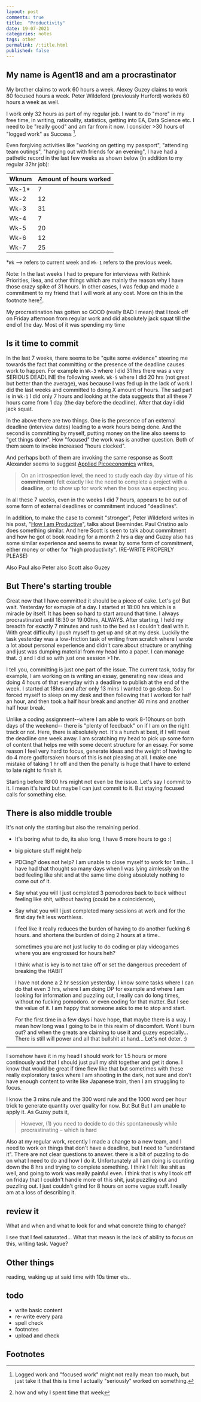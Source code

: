 ```yaml
---
layout: post
comments: true
title:  "Productivity"
date: 19-07-2021
categories: notes
tags: other
permalink: /:title.html
published: false
---
```


## My name is Agent18 and am a procrastinator

My brother claims to work 60 hours a week. Alexey Guzey claims to work
80 focused hours a week. Peter Wildeford (previously Hurford) workds
60 hours a week as well.

I work only 32 hours as part of my regular job. I want to do "more" in
my free time, in writing, rationality, statistics, getting into EA,
Data Science etc. I need to be "really good" and am far from it now. I
consider >30 hours of "logged work" as Success [^1].

Even forgiving activities like "working on getting my passport",
"attending team outings", "hanging out with friends for an evening", I
have had a pathetic record in the last few weeks as shown below (in
addition to my regular 32hr job):

| Wknum  | Amount of hours worked |
|--------|------------------------|
| Wk-1\* | 7                      |
| Wk-2   | 12                     |
| Wk-3   | 31                     |
| Wk-4   | 7                      |
| Wk-5   | 20                     |
| Wk-6   | 12                     |
| Wk-7   | 25                     |

\*`Wk` --> refers to current week and `Wk-1` refers to the previous week.

Note: In the last weeks I had to prepare for interviews with Rethink
Priorities, Ikea, and other things which are mainly the reason why I
have those crazy spike of 31 hours. In other cases, I was fedup and
made a commitment to my friend that I will work at any cost. More on
this in the footnote here[^2].

My procrastination has gotten so GOOD (really BAD I mean) that I took
off on Friday afternoon from regular work and did absolutely jack
squat till the end of the day. Most of it was spending my time

## Is it time to commit

In the last 7 weeks, there seems to be "quite some evidence" steering
me towards the fact that committing or the presence of the deadline
causes work to happen. For example in `Wk-3` where I did 31 hrs there
was a very SERIOUS DEADLINE the following week. `Wk-5` where I did 20
hrs (not great but better than the average), was because I was fed up
in the lack of work I did the last weeks and committed to doing X
amount of hours. The sad part is in `Wk-1` I did only 7 hours and
looking at the data suggests that all these 7 hours came from 1 day
(the day before the deadline). After that day i did jack squat.

In the above there are two things. One is the presence of an external
deadline (interview dates) leading to a work hours being done. And the
second is committing by myself, putting money on the line also seems
to "get things done". How "focused" the work was is another
question. Both of them seem to invoke increased "hours clocked".

And perhaps both of them are invoking the same response as Scott
Alexander seems to suggest [Applied Picoeconomics](https://www.lesswrong.com/posts/NjzBrtvDS4jXi5Krp/applied-picoeconomics?commentId=aTxrGdthcX2FrrdfT) writes,

> On an introspection level, the need to study each day (by virtue of
> his **commitment**) felt exactly like the need to complete a project
> with a **deadline**, or to show up for work when the boss was expecting
> you.

In all these 7 weeks, even in the weeks I did 7 hours, appears to be
out of some form of external deadlines or commitment induced
"deadlines".

In addition, to make the case to commit "stronger", Peter Wildeford
writes in his post, "[How I am Productive](https://www.lesswrong.com/posts/JTHe5oGvdj6T73o4o/how-i-am-productive)", talks about
Beeminder. Paul Cristino aslo does something similar. And here Scott
is seen to talk about commitment and how he got ot book reading for a
month 2 hrs a day and Guzey also has some similar experience and seems
to swear by some form of commitment, either money or other for "high
productivity". (RE-WRITE PROPERLY PLEASE)

Also Paul also Peter also Scott also Guzey

## But There's starting trouble

Great now that I have committed it should be a piece of cake. Let's
go! But wait. Yesterday for exmaple of a day. I started at 18:00 hrs
which is a miracle by itself. It has been so hard to start around that
time. I always procrastinated until 18:30 or 19:00hrs, ALWAYS. After
starting, I held my breadth for exactly 7 minutes and rush to the bed
as I couldn't deal with it. With great difficulty I push myself to get
up and sit at my desk. Luckily the task yesterday was a low-friction
task of writing from scratch where I wrote a lot about personal
experience and didn't care about structure or anything and just was
dumping material from my head into a paper. I can manage that. :) and
I did so with just one session >1 hr.

I tell you, committing is just one part of the issue. The current
task, today for example, I am working on is writing an essay,
generating new ideas and doing 4 hours of that everyday with a
deadline to publish at the end of the week. I started at 18hrs and
after only 13 mins I wanted to go sleep. So I forced myself to sleep
on my desk and then following that I worked for half an hour, and then
took a half hour break and another 40 mins and another half hour
break.  

Unlike a coding assignment--where I am able to work 8-10hours
on both days of the weekend-- there is "plenty of feedback" on if I am
on the right track or not. Here, there is absolutely not. It's a hunch
at best, if I will meet the deadline one week away. I am scratching my
head to pick up some form of content that helps me with some decent
structure for an essay. For some reason I feel very hard to focus,
generate ideas and the weight of having to do 4 more godforsaken hours
of this is not pleasing at all. I make one mistake of taking 1 hr off
and then the penalty is huge that I have to extend to late night to
finish it.

Starting before 18:00 hrs might not even be the issue. Let's say I
commit to it. I mean it's hard but maybe I can just commit to it. But
staying focused calls for something else.

## There is also middle trouble

It's not only the starting but also the remaining period.


- It's boring what to do, its also long, I have 6 more hours to go :(

- big picture stuff might help

- PDCing? does not help? I am unable to close myself to work for 1
  min... I have had that thought so many days when I was lying
  aimlessly on the bed feeling like shit and at the same time doing
  absolutely nothing to come out of it.


- Say what you will I just ocmpleted 3 pomodoros back to back without
  feeling like shit, without having (could be a coincidence),
  
- Say what you will I just completed many sessions at work and for the
  first day felt less worthless. 
  
  I feel like it really reduces the burden of having to do another
  fucking 6 hours. and shortens the burden of doing 2 hours at a
  time..
  
  sometimes you are not just lucky to do coding or play videogames
  where you are engrossed for hours heh?
  
  
  I think what is key is to not take off or set the dangerous
  precedent of breaking the HABIT
  
  I have not done a 2 hr session yesterday. I know some tasks where I
  can do that even 3 hrs, where I am doing DP for example and where I
  am looking for information and puzzling out, I really can do long
  times, without no fucking pomodoro. or even coding for that
  matter. But I see the value of it. I am happy that someone asks to
  me to stop and start. 
  
  For the first time in a few days i have hope, that maybe there is a
  way. I mean how long was I going to be in this realm of
  discomfort. Wont I burn out? and when the greats are claiming to use
  it and guzey especially... There is still will power and all that
  bullshit at hand... Let's not deter. :)
  
---

I somehow have it in my head I should work for 1.5 hours or more
continously and that I should just pull my shit together and get it
done. I know that would be great if time flew like that but sometimes
with these really exploratory tasks where I am shooting in the dark,
not sure and don't have enough content to write like Japanese train,
then I am struggling to focus.

I know the 3 mins rule and the 300 word rule and the 1000 word per
hour trick to generate quantity over quality for now. But But But I am
unable to apply it. As Guzey puts it, 

> However, (1) you need to decide to do this spontaneously while
> procrastinating – which is hard


Also at my regular work, recently I made a change to a new team, and I
need to work on things that don't have a deadline, but I need to
"understand it". There are not clear questions to answer. there is a
bit of puzzling to do on what I need to do and how I do
it. Unfortunately all I am doing is counting down the 8 hrs and trying
to complete something. I think I felt like shit as well, and going to
work was really painful even. I think that is why I took off on friday
that I couldn't handle more of this shit, just puzzling out and
puzzling out. I just couldn't grind for 8 hours on some vague stuff. I
really am at a loss of describing it.

## review it

What and when and what to look for and what concrete thing to change?

I see that I feel saturated... What that measn is the lack of ability
to focus on this, writing task. Vague?

## Other things 

reading, waking up at said time with 10s timer ets..

## todo

- write basic content
- re-write every para
- spell check
- footnotes
- upload and check

## Footnotes

[^1]: Logged work and "focused work" might not really mean too much,
    but just take it that this is time I actually "seriously" worked
    on something.

[^2]: how and why I spent time that week
